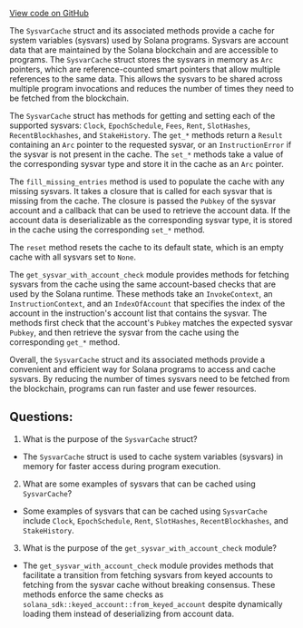 [View code on GitHub](https://github.com/solana-labs/solana/blob/master/program-runtime/src/sysvar_cache.rs)

The `SysvarCache` struct and its associated methods provide a cache for system variables (sysvars) used by Solana programs. Sysvars are account data that are maintained by the Solana blockchain and are accessible to programs. The `SysvarCache` struct stores the sysvars in memory as `Arc` pointers, which are reference-counted smart pointers that allow multiple references to the same data. This allows the sysvars to be shared across multiple program invocations and reduces the number of times they need to be fetched from the blockchain.

The `SysvarCache` struct has methods for getting and setting each of the supported sysvars: `Clock`, `EpochSchedule`, `Fees`, `Rent`, `SlotHashes`, `RecentBlockhashes`, and `StakeHistory`. The `get_*` methods return a `Result` containing an `Arc` pointer to the requested sysvar, or an `InstructionError` if the sysvar is not present in the cache. The `set_*` methods take a value of the corresponding sysvar type and store it in the cache as an `Arc` pointer.

The `fill_missing_entries` method is used to populate the cache with any missing sysvars. It takes a closure that is called for each sysvar that is missing from the cache. The closure is passed the `Pubkey` of the sysvar account and a callback that can be used to retrieve the account data. If the account data is deserializable as the corresponding sysvar type, it is stored in the cache using the corresponding `set_*` method.

The `reset` method resets the cache to its default state, which is an empty cache with all sysvars set to `None`.

The `get_sysvar_with_account_check` module provides methods for fetching sysvars from the cache using the same account-based checks that are used by the Solana runtime. These methods take an `InvokeContext`, an `InstructionContext`, and an `IndexOfAccount` that specifies the index of the account in the instruction's account list that contains the sysvar. The methods first check that the account's `Pubkey` matches the expected sysvar `Pubkey`, and then retrieve the sysvar from the cache using the corresponding `get_*` method.

Overall, the `SysvarCache` struct and its associated methods provide a convenient and efficient way for Solana programs to access and cache sysvars. By reducing the number of times sysvars need to be fetched from the blockchain, programs can run faster and use fewer resources.
## Questions: 
 1. What is the purpose of the `SysvarCache` struct?
- The `SysvarCache` struct is used to cache system variables (sysvars) in memory for faster access during program execution.

2. What are some examples of sysvars that can be cached using `SysvarCache`?
- Some examples of sysvars that can be cached using `SysvarCache` include `Clock`, `EpochSchedule`, `Rent`, `SlotHashes`, `RecentBlockhashes`, and `StakeHistory`.

3. What is the purpose of the `get_sysvar_with_account_check` module?
- The `get_sysvar_with_account_check` module provides methods that facilitate a transition from fetching sysvars from keyed accounts to fetching from the sysvar cache without breaking consensus. These methods enforce the same checks as `solana_sdk::keyed_account::from_keyed_account` despite dynamically loading them instead of deserializing from account data.